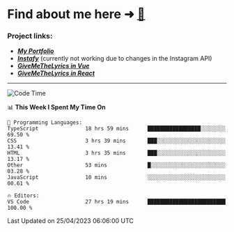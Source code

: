 # Find about me here ➜ [🧑](https://pauabella.dev)

### Project links:
- ***[My Portfolio](https://pauabella.dev)***
- ***[Instafy](https://instafy.me)*** (currently not working due to changes in the Instagram API)
- ***[GiveMeTheLyrics in Vue](https://lyrics.pauabella.dev)***
- ***[GiveMeTheLyrics in React](https://pauabella.dev/GiveMeTheLyrics)***

---
<!--START_SECTION:waka-->
![Code Time](http://img.shields.io/badge/Code%20Time-2%2C106%20hrs%206%20mins-blue)

📊 **This Week I Spent My Time On** 

```text
💬 Programming Languages: 
TypeScript               18 hrs 59 mins      █████████████████░░░░░░░░   69.50 % 
CSS                      3 hrs 39 mins       ███░░░░░░░░░░░░░░░░░░░░░░   13.41 % 
HTML                     3 hrs 35 mins       ███░░░░░░░░░░░░░░░░░░░░░░   13.17 % 
Other                    53 mins             █░░░░░░░░░░░░░░░░░░░░░░░░   03.28 % 
JavaScript               10 mins             ░░░░░░░░░░░░░░░░░░░░░░░░░   00.61 % 

🔥 Editors: 
VS Code                  27 hrs 19 mins      █████████████████████████   100.00 % 
```


 Last Updated on 25/04/2023 06:06:00 UTC
<!--END_SECTION:waka-->
